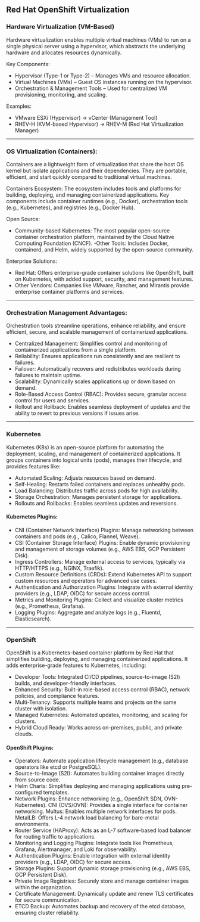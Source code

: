 
## Red Hat OpenShift Virtualization

### Hardware Virtualization (VM-Based)
Hardware virtualization enables multiple virtual machines (VMs) to run on a single physical server using a hypervisor, which abstracts the underlying hardware and allocates resources dynamically.

Key Components:
- Hypervisor (Type-1 or Type-2) – Manages VMs and resource allocation.
- Virtual Machines (VMs) – Guest OS instances running on the hypervisor.
- Orchestration & Management Tools – Used for centralized VM provisioning, monitoring, and scaling.

Examples:
- VMware ESXi (Hypervisor) → vCenter (Management Tool)
- RHEV-H (KVM-based Hypervisor) → RHEV-M (Red Hat Virtualization Manager)

---

### OS Virtualization (Containers):
Containers are a lightweight form of virtualization that share the host OS kernel but isolate applications and their dependencies. They are portable, efficient, and start quickly compared to traditional virtual machines.

Containers Ecosystem: The ecosystem includes tools and platforms for building, deploying, and managing containerized applications. Key components include container runtimes (e.g., Docker), orchestration tools (e.g., Kubernetes), and registries (e.g., Docker Hub).

Open Source:
- Community-based Kubernetes: The most popular open-source container orchestration platform, maintained by the Cloud Native Computing Foundation (CNCF).
-Other Tools: Includes Docker, containerd, and Helm, widely supported by the open-source community.

Enterprise Solutions:
- Red Hat: Offers enterprise-grade container solutions like OpenShift, built on Kubernetes, with added support, security, and management features.
- Other Vendors: Companies like VMware, Rancher, and Mirantis provide enterprise container platforms and services.

---

### Orchestration Management Advantages:

Orchestration tools streamline operations, enhance reliability, and ensure efficient, secure, and scalable management of containerized applications.

- Centralized Management: Simplifies control and monitoring of containerized applications from a single platform.
- Reliability: Ensures applications run consistently and are resilient to failures.
- Failover: Automatically recovers and redistributes workloads during failures to maintain uptime.
- Scalability: Dynamically scales applications up or down based on demand.
- Role-Based Access Control (RBAC): Provides secure, granular access control for users and services.
- Rollout and Rollback: Enables seamless deployment of updates and the ability to revert to previous versions if issues arise.

---

### Kubernetes

Kubernetes (K8s) is an open-source platform for automating the deployment, scaling, and management of containerized applications. It groups containers into logical units (pods), manages their lifecycle, and provides features like:

- Automated Scaling: Adjusts resources based on demand.
- Self-Healing: Restarts failed containers and replaces unhealthy pods.
- Load Balancing: Distributes traffic across pods for high availability.
- Storage Orchestration: Manages persistent storage for applications.
- Rollouts and Rollbacks: Enables seamless updates and reversions.

#### Kubernetes Plugins:
- CNI (Container Network Interface) Plugins: Manage networking between containers and pods (e.g., Calico, Flannel, Weave).
- CSI (Container Storage Interface) Plugins: Enable dynamic provisioning and management of storage volumes (e.g., AWS EBS, GCP Persistent Disk).
- Ingress Controllers: Manage external access to services, typically via HTTP/HTTPS (e.g., NGINX, Traefik).
- Custom Resource Definitions (CRDs): Extend Kubernetes API to support custom resources and operators for advanced use cases.
- Authentication and Authorization Plugins: Integrate with external identity providers (e.g., LDAP, OIDC) for secure access control.
- Metrics and Monitoring Plugins: Collect and visualize cluster metrics (e.g., Prometheus, Grafana).
- Logging Plugins: Aggregate and analyze logs (e.g., Fluentd, Elasticsearch).

---

### OpenShift

OpenShift is a Kubernetes-based container platform by Red Hat that simplifies building, deploying, and managing containerized applications. It adds enterprise-grade features to Kubernetes, including:
- Developer Tools: Integrated CI/CD pipelines, source-to-image (S2I) builds, and developer-friendly interfaces.
- Enhanced Security: Built-in role-based access control (RBAC), network policies, and compliance features.
- Multi-Tenancy: Supports multiple teams and projects on the same cluster with isolation.
- Managed Kubernetes: Automated updates, monitoring, and scaling for clusters.
- Hybrid Cloud Ready: Works across on-premises, public, and private clouds.

#### OpenShift Plugins:
- Operators: Automate application lifecycle management (e.g., database operators like etcd or PostgreSQL).
- Source-to-Image (S2I): Automates building container images directly from source code.
- Helm Charts: Simplifies deploying and managing applications using pre-configured templates.
- Network Plugins: Enhance networking (e.g., OpenShift SDN, OVN-Kubernetes). CNI (OVS/OVN): Provides a single interface for container networking. Multus: Enables multiple network interfaces for pods. MetalLB: Offers L-4 network load balancing for bare-metal environments.
- Router Service (HAProxy): Acts as an L-7 software-based load balancer for routing traffic to applications.
- Monitoring and Logging Plugins: Integrate tools like Prometheus, Grafana, Alertmanager, and Loki for observability.
- Authentication Plugins: Enable integration with external identity providers (e.g., LDAP, OIDC) for secure access.
- Storage Plugins: Support dynamic storage provisioning (e.g., AWS EBS, GCP Persistent Disk).
- Private Image Registries: Securely store and manage container images within the organization.
- Certificate Management: Dynamically update and renew TLS certificates for secure communication.
- ETCD Backup: Automates backup and recovery of the etcd database, ensuring cluster reliability.

